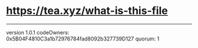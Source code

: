 # https://tea.xyz/what-is-this-file
---
version 1.0.1
codeOwners: 0x5B04F4810C3a1b72976784fad8092b327739D127
quorum: 1 
